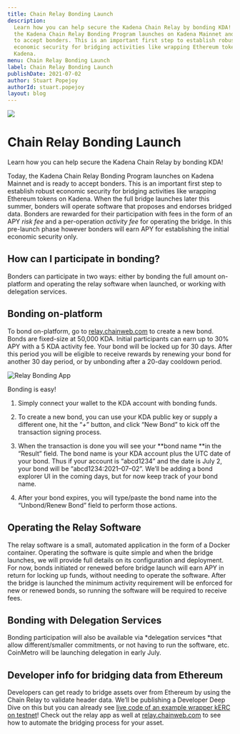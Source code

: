 ```yaml
---
title: Chain Relay Bonding Launch
description:
  Learn how you can help secure the Kadena Chain Relay by bonding KDA! Today,
  the Kadena Chain Relay Bonding Program launches on Kadena Mainnet and is ready
  to accept bonders. This is an important first step to establish robust
  economic security for bridging activities like wrapping Ethereum tokens on
  Kadena.
menu: Chain Relay Bonding Launch
label: Chain Relay Bonding Launch
publishDate: 2021-07-02
author: Stuart Popejoy
authorId: stuart.popejoy
layout: blog
---
```


![](/assets/blog/1_-YDXCeAfa2h-FyBY4xzE3A.webp)

# Chain Relay Bonding Launch

Learn how you can help secure the Kadena Chain Relay by bonding KDA!

Today, the Kadena Chain Relay Bonding Program launches on Kadena Mainnet and is
ready to accept bonders. This is an important first step to establish robust
economic security for bridging activities like wrapping Ethereum tokens on
Kadena. When the full bridge launches later this summer, bonders will operate
software that proposes and endorses bridged data. Bonders are rewarded for their
participation with fees in the form of an APY _risk fee_ and a per-operation
_activity fee_ for operating the bridge. In this pre-launch phase however
bonders will earn APY for establishing the initial economic security only.

## How can I participate in bonding?

Bonders can participate in two ways: either by bonding the full amount
on-platform and operating the relay software when launched, or working with
delegation services.

## Bonding on-platform

To bond on-platform, go to [relay.chainweb.com](https://relay.chainweb.com) to
create a new bond. Bonds are fixed-size at 50,000 KDA. Initial participants can
earn up to 30% APY with a 5 KDA activity fee. Your bond will be locked up for 30
days. After this period you will be eligible to receive rewards by renewing your
bond for another 30 day period, or by unbonding after a 20-day cooldown period.

![Relay Bonding App](/assets/blog/1_ncSdqxO7x4kwmXGG3ob9tg.webp)

Bonding is easy!

1.  Simply connect your wallet to the KDA account with bonding funds.

2.  To create a new bond, you can use your KDA public key or supply a different
    one, hit the “_+_” button, and click “New Bond” to kick off the transaction
    signing process.

3.  When the transaction is done you will see your **bond name **in the “Result”
    field. The bond name is your KDA account plus the UTC date of your bond.
    Thus if your account is “abcd1234” and the date is July 2, your bond will be
    “abcd1234:2021–07–02”. We’ll be adding a bond explorer UI in the coming
    days, but for now keep track of your bond name.

4.  After your bond expires, you will type/paste the bond name into the
    “Unbond/Renew Bond” field to perform those actions.

## Operating the Relay Software

The relay software is a small, automated application in the form of a Docker
container. Operating the software is quite simple and when the bridge launches,
we will provide full details on its configuration and deployment. For now, bonds
initiated or renewed before bridge launch will earn APY in return for locking up
funds, without needing to operate the software. After the bridge is launched the
minimum activity requirement will be enforced for new or renewed bonds, so
running the software will be required to receive fees.

## Bonding with Delegation Services

Bonding participation will also be available via *delegation services *that
allow different/smaller commitments, or not having to run the software, etc.
CoinMetro will be launching delegation in early July.

## Developer info for bridging data from Ethereum

Developers can get ready to bridge assets over from Ethereum by using the Chain
Relay to validate header data. We’ll be publishing a Developer Deep Dive on this
but you can already see
[live code of an example wrapper kERC on testnet](https://balance.chainweb.com/modules.html?server=api.testnet.chainweb.com&module=free.kERC&chain=0)!
Check out the relay app as well at
[relay.chainweb.com](https://relay.chainweb.com) to see how to automate the
bridging process for your asset.
